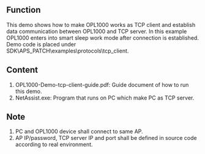## Function
This demo shows how to make OPL1000 works as TCP client and establish data communication between OPL1000 and TCP server. In this example OPL1000 enters into smart sleep work mode after connection is established. Demo code is placed under SDK\APS_PATCH\examples\protocols\tcp_client. 

## Content
1. OPL1000-Demo-tcp-client-guide.pdf: Guide document of how to run this demo. 
2. NetAssist.exe: Program that runs on PC which make PC as TCP server.  

## Note 
1. PC and OPL1000 device shall connect to same AP. 
2. AP IP/password, TCP server IP and port shall be defined in source code according to real environment.




